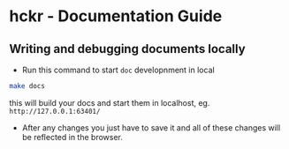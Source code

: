# hckr - Documentation Guide


## Writing and debugging documents locally
* Run this command to start ``doc`` developnment in local
```bash
make docs
```
this will build your docs and start them in localhost, eg. `http://127.0.0.1:63401/`

* After any changes you just have to save it and all of these changes will be reflected in the browser.

